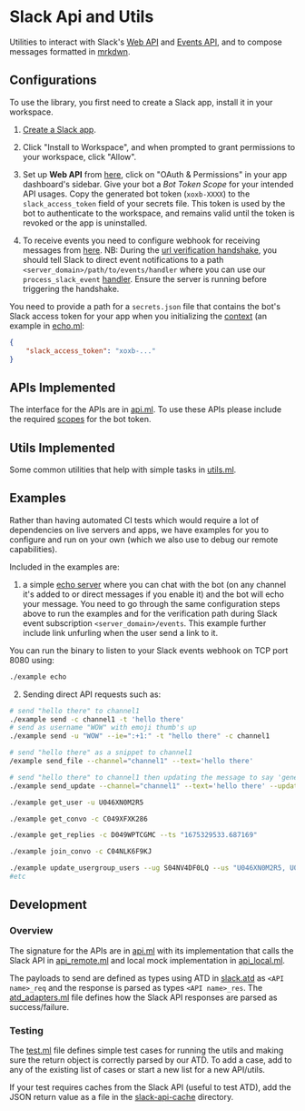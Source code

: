 # Slack Api and Utils

Utilities to interact with Slack's [Web API](https://api.slack.com/methods) and 
[Events API](https://api.slack.com/events), and to compose messages formatted in 
[mrkdwn](https://api.slack.com/reference/surfaces/formatting).  

## Configurations
To use the library, you first need to create a Slack app, install it in your workspace.  

1. [Create a Slack app](https://api.slack.com/apps?new_app=1).  

2. Click "Install to Workspace", and when prompted to grant permissions to your workspace, click "Allow".  

3. Set up **Web API** from [here](https://api.slack.com/web), click on 
"OAuth & Permissions" in your app dashboard's sidebar. Give your bot a *Bot Token 
Scope* for your intended API usages. 
Copy the generated bot token (`xoxb-XXXX`) to the `slack_access_token` field of your 
secrets file. This token is used by the bot to authenticate to the workspace, and 
remains valid until the token is revoked or the app is uninstalled.  

4. To receive events you need to configure webhook for receiving messages from 
[here](https://api.slack.com/apis/connections/events-api). 
NB: During the [url verification handshake](https://api.slack.com/events-api#the-events-api__subscribing-to-event-types__events-api-request-urls__request-url-configuration--verification__url-verification-handshake), you should tell Slack to direct event 
notifications to a path `<server_domain>/path/to/events/handler` where you can use 
our `process_slack_event` [handler](./lib/utils.ml). Ensure the server is running 
before triggering the handshake.  

You need to provide a path for a `secrets.json` file that contains the bot's Slack 
access token for your app when you initializing the [context](./lib/context.ml) (an 
example in [echo.ml](./examples/echo.ml#28):  
```json
{
    "slack_access_token": "xoxb-..."
}
```

## APIs Implemented
The interface for the APIs are in [api.ml](./lib/api.ml).  To use these APIs please 
include the required [scopes](https://api.slack.com/scopes) for the bot token.

## Utils Implemented
Some common utilities that help with simple tasks in [utils.ml](./lib/utils.ml).  

## Examples
Rather than having automated CI tests which would require a lot of dependencies on 
live servers and apps, we have examples for you to configure and run on your own 
(which we also use to debug our remote capabilities).  

Included in the examples are:  
1. a simple [echo server](./examples/echo.ml) where you can chat with the bot (on 
any channel it's added to or direct messages if you enable it) and the bot will echo 
your message.  You need to go through the same configuration steps above to run the 
examples and for the verification path during Slack event subscription 
`<server_domain>/events`.  This example further include link unfurling when the user send 
a link to it.  

You can run the binary to listen to your Slack events webhook on TCP port 8080 using:  
```sh
./example echo
```

2. Sending direct API requests such as:  
```sh
# send "hello there" to channel1
./example send -c channel1 -t 'hello there'
# send as username "WOW" with emoji thumb's up
./example send -u "WOW" --ie=":+1:" -t "hello there" -c channel1

# send "hello there" as a snippet to channel1
/example send_file --channel="channel1" --text='hello there'

# send "hello there" to channel1 then updating the message to say 'general kenobi'
./example send_update --channel="channel1" --text='hello there' --update='general kenobi'

./example get_user -u U046XN0M2R5

./example get_convo -c C049XFXK286

./example get_replies -c D049WPTCGMC --ts "1675329533.687169"

./example join_convo -c C04NLK6F9KJ

./example update_usergroup_users --ug S04NV4DF0LQ --us "U046XN0M2R5, U04D7HU80BT"
#etc
```

## Development

### Overview

The signature for the APIs are in [api.ml](./lib/api.ml) with its implementation that calls the Slack API in [api_remote.ml](./lib/api_remote.ml) and local mock implementation in [api_local.ml](./lib/api_local.ml).  

The payloads to send are defined as types using ATD in [slack.atd](./lib/slack.atd) as `<API name>_req` and the response is parsed as types `<API name>_res`.  The [atd_adapters.ml](./lib/atd_adapters.ml) file defines how the Slack API responses are parsed as success/failure.  

### Testing

The [test.ml](./lib_test/test.ml) file defines simple test cases for running the utils and making sure the return object is correctly parsed by our ATD.  To add a case, add to any of the existing list of cases or start a new list for a new API/utils.  

If your test requires caches from the Slack API (useful to test ATD), add the JSON return value as a file in the [slack-api-cache](./lib_test/slack-api-cache) directory.  
